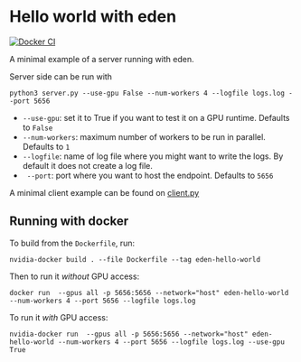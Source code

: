 # Hello world with eden 
[![Docker CI](https://github.com/Mayukhdeb/eden-hello-world/actions/workflows/docker-ci.yml/badge.svg)](https://github.com/Mayukhdeb/eden-hello-world/actions/workflows/docker-ci.yml)

A minimal example of a server running with eden. 

Server side can be run with
```
python3 server.py --use-gpu False --num-workers 4 --logfile logs.log --port 5656
```

* `--use-gpu`: set it to True if you want to test it on a GPU runtime. Defaults to `False`
* `--num-workers`: maximum number of workers to be run in parallel. Defaults to `1`
* `--logfile`: name of log file where you might want to write the logs. By default it does not create a log file.
* ` --port`: port where you want to host the endpoint. Defaults to `5656`

A minimal client example can be found on [client.py](https://github.com/Mayukhdeb/eden-hello-world/blob/master/client.py)

## Running with docker

To build from the `Dockerfile`, run:

```
nvidia-docker build . --file Dockerfile --tag eden-hello-world
```

Then to run it *without* GPU access:

```
docker run  --gpus all -p 5656:5656 --network="host" eden-hello-world --num-workers 4 --port 5656 --logfile logs.log
```

To run it *with* GPU access:

```
nvidia-docker run  --gpus all -p 5656:5656 --network="host" eden-hello-world --num-workers 4 --port 5656 --logfile logs.log --use-gpu True
```
